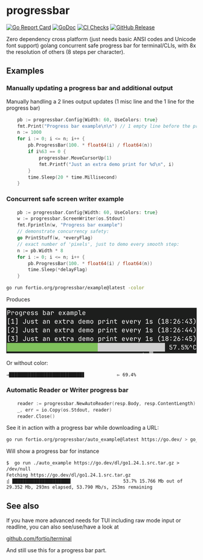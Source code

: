 # progressbar
[![Go Report Card](https://goreportcard.com/badge/fortio.org/progressbar)](https://goreportcard.com/report/fortio.org/progressbar)
[![GoDoc](https://godoc.org/fortio.org/progressbar?status.svg)](https://pkg.go.dev/fortio.org/progressbar)
[![CI Checks](https://github.com/fortio/progressbar/actions/workflows/include.yml/badge.svg)](https://github.com/fortio/progressbar/actions/workflows/include.yml)
[![GitHub Release](https://img.shields.io/github/release/fortio/progressbar.svg?style=flat)](https://github.com/fortio/progressbar/releases/)


Zero dependency cross platform (just needs basic ANSI codes and Unicode font support) golang concurrent safe progress bar for terminal/CLIs, with 8x the resolution of others (8 steps per character).


## Examples

### Manually updating a progress bar and additional output

Manually handling a 2 lines output updates (1 misc line and the 1 line for the progress bar)
```go
	pb := progressbar.Config{Width: 60, UseColors: true}
	fmt.Print("Progress bar example\n\n") // 1 empty line before the progress bar, for the demo
	n := 1000
	for i := 0; i <= n; i++ {
		pb.ProgressBar(100. * float64(i) / float64(n))
		if i%63 == 0 {
			progressbar.MoveCursorUp(1)
			fmt.Printf("Just an extra demo print for %d\n", i)
		}
		time.Sleep(20 * time.Millisecond)
	}
```

### Concurrent safe screen writer example

```go
	pb := progressbar.Config{Width: 60, UseColors: true}
	w := progressbar.ScreenWriter(os.Stdout)
	fmt.Fprintln(w, "Progress bar example")
	// demonstrate concurrency safety:
	go PrintStuff(w, *everyFlag)
	// exact number of 'pixels', just to demo every smooth step:
	n := pb.Width * 8
	for i := 0; i <= n; i++ {
		pb.ProgressBar(100. * float64(i) / float64(n))
		time.Sleep(*delayFlag)
	}
```

```sh
go run fortio.org/progressbar/example@latest -color
```

Produces

![Example Screenshot](example.png)

Or without color:
```
◅███████████████████████████▊            ▻ 69.4%
```

### Automatic Reader or Writer progress bar

```go
	reader := progressbar.NewAutoReader(resp.Body, resp.ContentLength)
	_, err = io.Copy(os.Stdout, reader)
	reader.Close()
```

See it in action with a progress bar while downloading a URL:
```sh
go run fortio.org/progressbar/auto_example@latest https://go.dev/ > go_dev.html
```

Will show a progress bar for instance
```
$  go run ./auto_example https://go.dev/dl/go1.24.1.src.tar.gz > /dev/null
Fetching https://go.dev/dl/go1.24.1.src.tar.gz
⣾ █████████████████████▌                   53.7% 15.766 Mb out of 29.352 Mb, 293ms elapsed, 53.790 Mb/s, 253ms remaining
```

## See also

If you have more advanced needs for TUI including raw mode input or readline, you can also see/use/have a look at

[github.com/fortio/terminal](https://github.com/fortio/terminal#terminal)

And still use this for a progress bar part.
